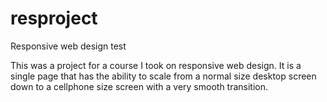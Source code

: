 resproject
==========

Responsive web design test

This was a project for a course I took on responsive web design. It is a single page that has the ability to scale from a normal size desktop screen down to a cellphone size screen with a very smooth transition.
